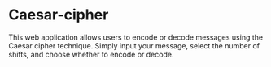 # Caesar-cipher
This web application allows users to encode or decode messages using the Caesar cipher technique. Simply input your message, select the number of shifts, and choose whether to encode or decode. 

